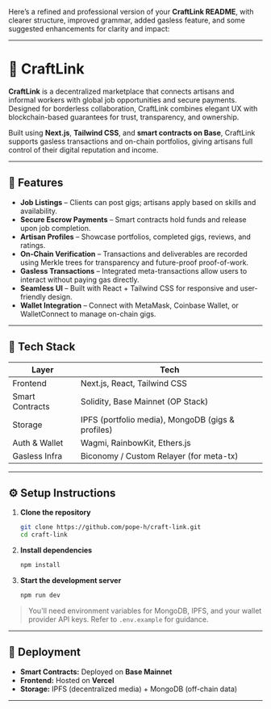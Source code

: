 Here’s a refined and professional version of your **CraftLink README**, with clearer structure, improved grammar, added gasless feature, and some suggested enhancements for clarity and impact:

---

# 🚀 CraftLink

**CraftLink** is a decentralized marketplace that connects artisans and informal workers with global job opportunities and secure payments. Designed for borderless collaboration, CraftLink combines elegant UX with blockchain-based guarantees for trust, transparency, and ownership.

Built using **Next.js**, **Tailwind CSS**, and **smart contracts on Base**, CraftLink supports gasless transactions and on-chain portfolios, giving artisans full control of their digital reputation and income.

---

## 🔧 Features

* **Job Listings** – Clients can post gigs; artisans apply based on skills and availability.
* **Secure Escrow Payments** – Smart contracts hold funds and release upon job completion.
* **Artisan Profiles** – Showcase portfolios, completed gigs, reviews, and ratings.
* **On-Chain Verification** – Transactions and deliverables are recorded using Merkle trees for transparency and future-proof proof-of-work.
* **Gasless Transactions** – Integrated meta-transactions allow users to interact without paying gas directly.
* **Seamless UI** – Built with React + Tailwind CSS for responsive and user-friendly design.
* **Wallet Integration** – Connect with MetaMask, Coinbase Wallet, or WalletConnect to manage on-chain gigs.

---

## 🧱 Tech Stack

| Layer           | Tech                                              |
| --------------- | ------------------------------------------------- |
| Frontend        | Next.js, React, Tailwind CSS                      |
| Smart Contracts | Solidity, Base Mainnet (OP Stack)                 |
| Storage         | IPFS (portfolio media), MongoDB (gigs & profiles) |
| Auth & Wallet   | Wagmi, RainbowKit, Ethers.js                      |
| Gasless Infra   | Biconomy / Custom Relayer (for meta-tx)           |

---

## ⚙️ Setup Instructions

1. **Clone the repository**

   ```bash
   git clone https://github.com/pope-h/craft-link.git
   cd craft-link
   ```

2. **Install dependencies**

   ```bash
   npm install
   ```

3. **Start the development server**

   ```bash
   npm run dev
   ```

> You'll need environment variables for MongoDB, IPFS, and your wallet provider API keys. Refer to `.env.example` for guidance.

---

## 🚀 Deployment

* **Smart Contracts:** Deployed on **Base Mainnet**
* **Frontend:** Hosted on **Vercel**
* **Storage:** IPFS (decentralized media) + MongoDB (off-chain data)

---
